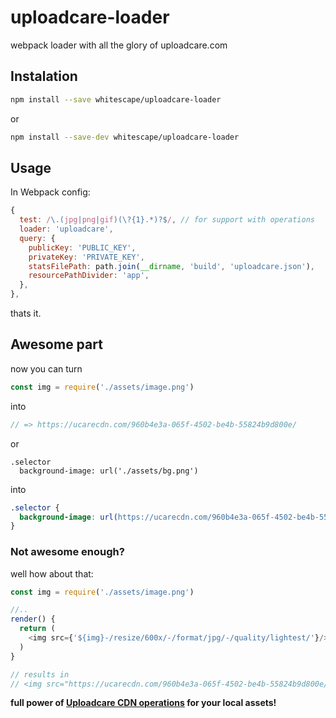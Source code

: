 # uploadcare-loader
webpack loader with all the glory of uploadcare.com

## Instalation

```bash
npm install --save whitescape/uploadcare-loader
```
or

```bash
npm install --save-dev whitescape/uploadcare-loader
```

## Usage
In Webpack config:

```js
{
  test: /\.(jpg|png|gif)(\?{1}.*)?$/, // for support with operations
  loader: 'uploadcare',
  query: {
    publicKey: 'PUBLIC_KEY',
    privateKey: 'PRIVATE_KEY',
    statsFilePath: path.join(__dirname, 'build', 'uploadcare.json'),
    resourcePathDivider: 'app',
  },
},
```

thats it.

## Awesome part

now you can turn

```js
const img = require('./assets/image.png')
```
into

```js
// => https://ucarecdn.com/960b4e3a-065f-4502-be4b-55824b9d800e/
```

or

```styl
.selector
  background-image: url('./assets/bg.png')
```
into

```css
.selector {
  background-image: url(https://ucarecdn.com/960b4e3a-065f-4502-be4b-55824b9d800e/);
}
```

### Not awesome enough?
well how about that:

```js
const img = require('./assets/image.png')

//..
render() {
  return (
    <img src={'${img}-/resize/600x/-/format/jpg/-/quality/lightest/'}/>
  )
}

// results in
// <img src="https://ucarecdn.com/960b4e3a-065f-4502-be4b-55824b9d800e/-/resize/600x/-/format/jpg/-/quality/lightest/" />
```

**full power of [Uploadcare CDN operations](https://uploadcare.com/documentation/cdn/) for your local assets!**

